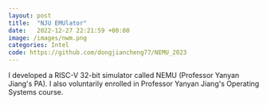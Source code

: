 ```yaml
---
layout: post
title:  "NJU EMUlator"
date:   2022-12-27 22:21:59 +00:00
image: /images/nwm.png
categories: Intel
code: https://github.com/dongjiancheng77/NEMU_2023
---
```

I developed a RISC-V 32-bit simulator called NEMU (Professor Yanyan Jiang's PA). I also voluntarily enrolled in Professor Yanyan Jiang's Operating Systems course.